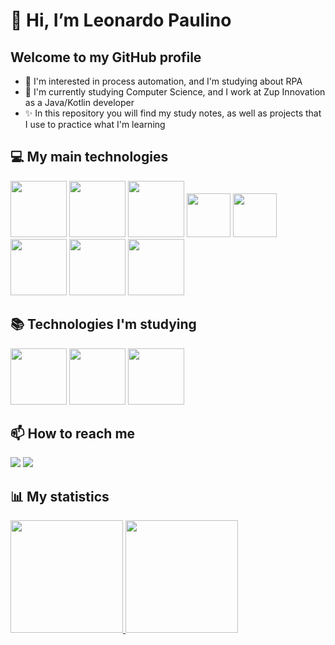 # 👋 Hi, I’m Leonardo Paulino
## Welcome to my GitHub profile

- 👀 I'm interested in process automation, and I'm studying about RPA
- 🌱 I'm currently studying Computer Science, and I work at Zup Innovation as a Java/Kotlin developer
- ✨ In this repository you will find my study notes, as well as projects that I use to practice what I'm learning
 

## 💻 My main technologies 
<img src="https://cdn.jsdelivr.net/gh/devicons/devicon/icons/java/java-original-wordmark.svg" width="90" height="90"/> <img src="https://cdn.jsdelivr.net/gh/devicons/devicon/icons/kotlin/kotlin-plain-wordmark.svg" width="90" height="90"/>  <img src="https://cdn.jsdelivr.net/gh/devicons/devicon/icons/spring/spring-original-wordmark.svg" width="90" height="90"/>  <img src="https://cdn.jsdelivr.net/gh/devicons/devicon/icons/git/git-original.svg" width="70" height="70"/>  <img src="https://cdn.jsdelivr.net/gh/devicons/devicon/icons/html5/html5-plain-wordmark.svg" width="70" height="70"/><br>
<img src="https://cdn.jsdelivr.net/gh/devicons/devicon/icons/mysql/mysql-original-wordmark.svg" width="90" height="90"/>  <img src="https://cdn.jsdelivr.net/gh/devicons/devicon/icons/postgresql/postgresql-plain-wordmark.svg" width="90" height="90"/>  <img src="https://cdn.jsdelivr.net/gh/devicons/devicon/icons/docker/docker-plain-wordmark.svg" width="90" height="90"/>

## 📚 Technologies I'm studying
<img src="https://cdn.jsdelivr.net/gh/devicons/devicon/icons/amazonwebservices/amazonwebservices-plain-wordmark.svg" width="90" height="90"/>  <img src="https://cdn.jsdelivr.net/gh/devicons/devicon/icons/terraform/terraform-original-wordmark.svg" width="90" height="90">  <img src="https://cdn.jsdelivr.net/gh/devicons/devicon/icons/ansible/ansible-original.svg"  width="90" height="90"/>

## 📫 How to reach me
<div>
    <a href="https://www.linkedin.com/in/leonardo-paulino-de-araujo-6b3412191/" target="_blank"><img src="https://img.shields.io/badge/-LinkedIn-%230077B5?style=for-the-badge&logo=linkedin&logoColor=white" target="_blank"></a>   
    <a href = "proleonardopa@gmail.com"><img src="https://img.shields.io/badge/Gmail-D14836?style=for-the-badge&logo=gmail&logoColor=white" target="_blank"></a>
</div>

## 📊 My statistics
<div>
<a href="https://github.com/rookie-leo/">
<img height="180em" src="https://github-readme-stats.vercel.app/api/top-langs/?username=rookie-leo&layout=compact&langs_count=7&theme=dracula"/>
<img height="180em" src="https://github-readme-stats.vercel.app/api?username=rookie-leo&show_icons=true&theme=dracula&include_all_commits=true&count_private=true"/>
</div>
<!---
rookie-leo/rookie-leo is a ✨ special ✨ repository because its `README.md` (this file) appears on your GitHub profile.
You can click the Preview link to take a look at your changes.
onde encontrar figuras https://devicon.dev/
https://www.alura.com.br/artigos/como-criar-um-readme-para-seu-perfil-github
--->
